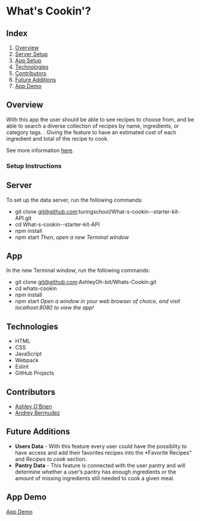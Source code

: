 # What's Cookin'? 

## Index

1. [Overview](#overview)
2. [Server Setup](#server)
3. [App Setup](#app)
4. [Technologies](#technologies)
5. [Contributors](#contributors)
6. [Future Additions](#futureadditions)
7. [App Demo](#appdemo)

## Overview
With this app the user should be able to see recipes to choose from, and be able to search a diverse collection of recipes by name, ingredients, or category tags. . Giving the feature to have an estimated cost of each ingredient and total of the recipe to cook. 

See more information <a href="https://frontend.turing.io/projects/whats-cookin.html" target="\__blank">here</a>.

### Setup Instructions

## Server 
To set up the data server, run the following commands:
- git clone git@github.com:turingschool/What-s-cookin--starter-kit-API.git
- cd What-s-cookin--starter-kit-API
- npm install
- npm start
*Then, open a new Terminal window*

## App 
In the new Terminal window, run the following commands:
- git clone git@github.com:AshleyOh-bit/Whats-Cookin.git
- cd whats-cookin
- npm install
- npm start
*Open a window in your web browser of choice, and visit localhost:8080 to view the app!*

## Technologies 
- HTML
- CSS
- JavaScript
- Webpack
- Eslint
- GitHub Projects

## Contributors
- [Ashley O'Brien](https://github.com/AshleyOh-bit)
- [Andrey Bermudez](https://github.com/Andrey-1992) 

## Future Additions
- **Users Data** - With this feature every user could have the possiblity to have access and add their favorites recipes into the *Favorite Recipes" and *Recipes to cook* section.
- **Pantry Data** - This feature is connected with the user pantry and will determine whether a user’s pantry has enough ingredients or the amount of missing ingredients still needed to cook a given meal.

## App Demo
[App Demo](https://media.giphy.com/media/WViB1RsgJDt88r7ULs/giphy.gif)
